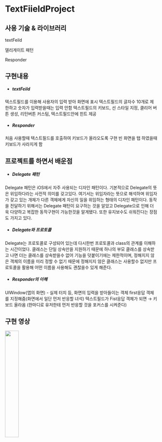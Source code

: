 # TextFiieldProject

## **사용 기술 & 라이브러리**

textFeild

델리게이트 패턴

Responder

## **구현내용**

+ ##### textFeild
텍스트필드를 이용해 사용자의 입력 받아 화면에 표시
텍스트필드의 글자수 10개로 제한하고 숫자가 입력받을때는 입력 안함 
텍스트필드의 키보드, 선 스타일 지정, 클리어 버튼 생성, 리턴버튼 커스텀, 텍스트필드안에 힌트 제공




+ ##### Responder
처음 사용할때 텍스트필드를 호출하여 키보드가 올라오도록 구현
빈 화면을 탭 하였을때 키보드가 사라지게 함


## **프로젝트를 하면서 배운점**

+ ##### Delegate 패턴
Delegate 패턴은 iOS에서 자주 사용되는 디자인 패턴이다.
기본적으로 Delegate의 뜻은 위임하다라는 사전적 의미를 갖고있다. 여기서는 위임자라는 뜻으로 해석하며 위임자가 갖고 있는 개체가 다른 객체에게 자신의 일을 위임하는 형태의 디자인 패턴이다. 동작을 전달하기 위해서는 Delegate 패턴이 요구하는 것을 알았고 Delegate으로 인해 더욱 다양하고 복잡한 동작구현이 가능한것을 알게됐다. 또한 유지보수도 쉬워진다는 장점도 가지고 있다.



+ ##### Delegate와 프로토콜

Delegate는 프로토콜로 구성되어 있는데 다시한번 프로토콜과 class의 관계를 이해하는 시간이었다. 클래스는 단일 상속만을 지원하기 때문에 하나의 부모 클래스를 상속받고 나면 더는 클래스를 상속받을수 없어 기능을 덧붙이기에는 제한적이며, 정해지지 않은 객체의 이름을 미리 정할 수 없기 때문에 정해지지 않은 클래스는 사용할수 없지만 프로토콜을 활용해 어떤 이름을 사용해도 괜찮을수 있게 해준다.


+ ##### Responder의 이해

UIWindow(앱의 화면) - 실제 터치 등, 화면의 입력을 받아들이는 객체
first응답 객체를 지정해줌(화면에서 일단 먼저 반응할 녀석)
텍스트필드가 Fist응답 객체가 되면 → 키보드 올라옴
(한마디로 유저한테 먼저 반응할 것을 포커스를 시켜준다)



## **구현 영상**
<img width="30%" src="https://user-images.githubusercontent.com/100309352/169529943-f271ad6c-2ee1-4f98-84c1-e2bb3395446b.gif"/>  
